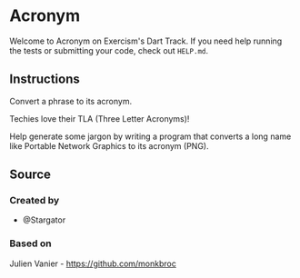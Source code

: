 # Acronym

Welcome to Acronym on Exercism's Dart Track.
If you need help running the tests or submitting your code, check out `HELP.md`.

## Instructions

Convert a phrase to its acronym.

Techies love their TLA (Three Letter Acronyms)!

Help generate some jargon by writing a program that converts a long name
like Portable Network Graphics to its acronym (PNG).

## Source

### Created by

- @Stargator

### Based on

Julien Vanier - https://github.com/monkbroc